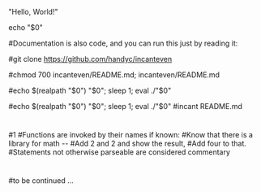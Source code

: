 "Hello, World!"

echo "$0"

#Documentation is also code, and you can run this just by reading it:

#git clone https://github.com/handyc/incanteven

#chmod 700 incanteven/README.md; incanteven/README.md

#echo $(realpath "$0") "$0"; sleep 1; eval ./"$0"

#echo $(realpath "$0") "$0"; sleep 1; eval ./"$0"
#incant README.md
#
#1
#Functions are invoked by their names if known:
#Know that there is a library for math --
#Add 2 and 2 and show the result,
#Add four to that.
#Statements not otherwise parseable are considered commentary
#
#to be continued ...
